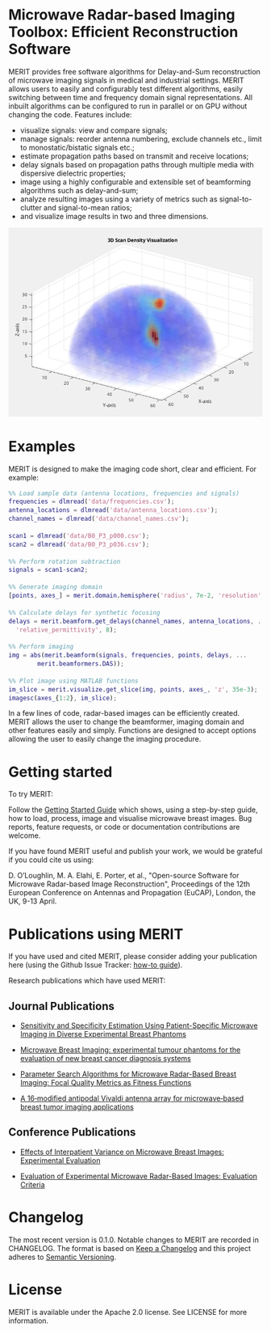 # Microwave Radar-based Imaging Toolbox: Efficient Reconstruction Software

MERIT provides free software algorithms for Delay-and-Sum reconstruction of
microwave imaging signals in medical and industrial settings.
MERIT allows users to easily and configurably test different algorithms,
easily switching between time and frequency domain signal representations.
All inbuilt algorithms can be configured to run in parallel or on GPU without
changing the code.
Features include:
 - visualize signals: view and compare signals;
 - manage signals: reorder antenna numbering, exclude channels etc., limit to
    monostatic/bistatic signals etc.;
 - estimate propagation paths based on transmit and receive locations;
 - delay signals based on propagation paths through multiple media
    with dispersive dielectric properties;
 - image using a highly configurable and extensible set of beamforming
     algorithms such as delay-and-sum;
 - analyze resulting images using a variety of metrics such as
    signal-to-clutter and signal-to-mean ratios;
 - and visualize image results in two and three dimensions.

![example_3D_scan](.showcase/example_3D_scan.png)

# Examples

MERIT is designed to make the imaging code short, clear and efficient. For
example:

```matlab
%% Load sample data (antenna locations, frequencies and signals)
frequencies = dlmread('data/frequencies.csv');
antenna_locations = dlmread('data/antenna_locations.csv');
channel_names = dlmread('data/channel_names.csv');

scan1 = dlmread('data/B0_P3_p000.csv');
scan2 = dlmread('data/B0_P3_p036.csv');

%% Perform rotation subtraction
signals = scan1-scan2;

%% Generate imaging domain
[points, axes_] = merit.domain.hemisphere('radius', 7e-2, 'resolution', 2.5e-3);

%% Calculate delays for synthetic focusing
delays = merit.beamform.get_delays(channel_names, antenna_locations, ...
  'relative_permittivity', 8);

%% Perform imaging
img = abs(merit.beamform(signals, frequencies, points, delays, ...
        merit.beamformers.DAS));

%% Plot image using MATLAB functions
im_slice = merit.visualize.get_slice(img, points, axes_, 'z', 35e-3);
imagesc(axes_{1:2}, im_slice);
```

In a few lines of code, radar-based images can be efficiently created.
MERIT allows the user to change the beamformer, imaging domain and other features easily and simply.
Functions are designed to accept options allowing the user to easily change the imaging procedure.

# Getting started

To try MERIT:

Follow the [Getting Started Guide](https://github.com/EMFMed/MERIT/wiki/Getting-Started) which shows, using a step-by-step guide, how to load, process, image and visualise microwave breast images. Bug reports, feature requests, or code or documentation contributions are welcome.

If you have found MERIT useful and publish your work, we would be grateful if you could cite us using:

D. O’Loughlin, M. A. Elahi, E. Porter, et al., "Open-source Software for Microwave Radar-based Image Reconstruction", Proceedings of the 12th European Conference on Antennas and Propagation (EuCAP), London, the UK, 9-13 April.

# Publications using MERIT

If you have used and cited MERIT, please consider adding your publication here (using the Github Issue Tracker: [how-to guide](https://help.github.com/articles/creating-an-issue/)).

Research publications which have used MERIT:

## Journal Publications

* [Sensitivity and Specificity Estimation Using Patient-Specific Microwave Imaging in Diverse Experimental Breast Phantoms](https://ieeexplore.ieee.org/abstract/document/8428660)

* [Microwave Breast Imaging: experimental tumour phantoms for the evaluation of new breast cancer diagnosis systems](http://iopscience.iop.org/article/10.1088/2057-1976/aaaaff/meta)

* [Parameter Search Algorithms for Microwave Radar-Based Breast Imaging: Focal Quality Metrics as Fitness Functions](http://www.mdpi.com/1424-8220/17/12/2823)

* [A 16‐modified antipodal Vivaldi antenna array for microwave‐based breast tumor imaging applications](https://onlinelibrary.wiley.com/doi/full/10.1002/mop.31873)

## Conference Publications

* [Effects of Interpatient Variance on Microwave Breast Images: Experimental Evaluation](https://ieeexplore.ieee.org/abstract/document/8513673)

* [Evaluation of Experimental Microwave Radar-Based Images: Evaluation Criteria](https://ieeexplore.ieee.org/abstract/document/8608682)

# Changelog

The most recent version is 0.1.0.
Notable changes to MERIT are recorded in CHANGELOG.
The format is based on [Keep a Changelog](http://keepachangelog.com/en/1.0.0/)
and this project adheres to [Semantic Versioning](http://semver.org/spec/v2.0.0.html).

# License

MERIT is available under the Apache 2.0 license. See LICENSE for more information.
